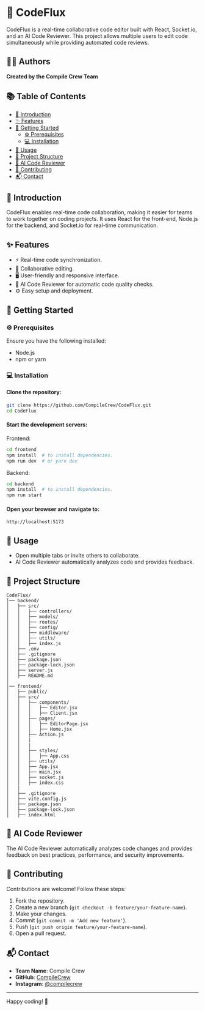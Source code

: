 # 🚀 CodeFlux

CodeFlux is a real-time collaborative code editor built with React, Socket.io, and an AI Code Reviewer. This project allows multiple users to edit code simultaneously while providing automated code reviews.

## 👨‍💻 Authors
**Created by the Compile Crew Team**

## 📚 Table of Contents
- [📖 Introduction](#-introduction)
- [✨ Features](#-features)
- [🔧 Getting Started](#-getting-started)
  - [⚙️ Prerequisites](#-prerequisites)
  - [💻 Installation](#-installation)
- [🚀 Usage](#-usage)
- [📁 Project Structure](#-project-structure)
- [🤖 AI Code Reviewer](#-ai-code-reviewer)
- [🤝 Contributing](#-contributing)
- [📬 Contact](#-contact)

## 📖 Introduction
CodeFlux enables real-time code collaboration, making it easier for teams to work together on coding projects. It uses React for the front-end, Node.js for the backend, and Socket.io for real-time communication.

## ✨ Features
- ⚡ Real-time code synchronization.
- 👥 Collaborative editing.
- 🖥️ User-friendly and responsive interface.
- 🤖 AI Code Reviewer for automatic code quality checks.
- ⚙️ Easy setup and deployment.

## 🔧 Getting Started

### ⚙️ Prerequisites
Ensure you have the following installed:
- Node.js
- npm or yarn

### 💻 Installation
#### Clone the repository:
```bash
git clone https://github.com/CompileCrew/CodeFlux.git
cd CodeFlux
```

#### Start the development servers:
Frontend:
```bash
cd frontend
npm install  # to install dependencies.
npm run dev  # or yarn dev
```
Backend:
```bash
cd backend
npm install  # to install dependencies.
npm run start
```
#### Open your browser and navigate to:
```
http://localhost:5173
```

## 🚀 Usage
- Open multiple tabs or invite others to collaborate.
- AI Code Reviewer automatically analyzes code and provides feedback.

## 📁 Project Structure
```
CodeFlux/
│── backend/
│   ├── src/
│   │   ├── controllers/
│   │   ├── models/
│   │   ├── routes/
│   │   ├── config/
│   │   ├── middleware/
│   │   ├── utils/
│   │   ├── index.js
│   ├── .env
│   ├── .gitignore
│   ├── package.json
│   ├── package-lock.json
│   ├── server.js
│   ├── README.md
│
│── frontend/
│   ├── public/
│   ├── src/
│   │   ├── components/
│   │   │   ├── Editor.jsx
│   │   │   ├── Client.jsx
│   │   ├── pages/
│   │   │   ├── EditorPage.jsx
│   │   │   ├── Home.jsx
│   │   ├── Action.js
│   │   |
│   │   |
│   │   ├── styles/
│   │   │   ├── App.css
│   │   ├── utils/
│   │   ├── App.jsx
│   │   ├── main.jsx
│   │   ├── socket.js
│   │   ├── index.css
│   |
│   ├── .gitignore
│   ├── vite.config.js
│   ├── package.json
│   ├── package-lock.json
│   ├── index.html
```

## 🤖 AI Code Reviewer
The AI Code Reviewer automatically analyzes code changes and provides feedback on best practices, performance, and security improvements.

## 🤝 Contributing
Contributions are welcome! Follow these steps:
1. Fork the repository.
2. Create a new branch (`git checkout -b feature/your-feature-name`).
3. Make your changes.
4. Commit (`git commit -m 'Add new feature'`).
5. Push (`git push origin feature/your-feature-name`).
6. Open a pull request.

## 📬 Contact
- **Team Name**: Compile Crew
- **GitHub**: [CompileCrew](https://github.com/CompileCrew)
- **Instagram**: [@compilecrew](https://www.instagram.com/compilecrew/)

---
Happy coding! 🎉

